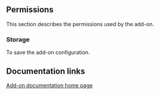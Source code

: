 ## Permissions

This section describes the permissions used by the add-on.

### Storage

To save the add-on configuration.

## Documentation links

[Add-on documentation home page](https://cmoli.es/projects/work-with-urls/introduction.html)
